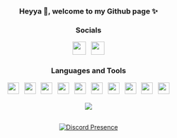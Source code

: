 <div align="center">
  <h3>Heyya 👋, welcome to my Github page ✨</h3>
  <h3>Socials</h3>
  <div>
      <a href="https://qmirdev.ir"><img src="https://i.imgur.com/N4EKZuM.png" height="30" width="30"></a>
      &nbsp;
      <a href="https://discord.com/users/654969698471116800"><img src="https://i.imgur.com/bZtA7mN.png" height="30" width="30"></a>
  </div>
  <h3>Languages and Tools</h3>
  <div>
    <a href="https://python.org"><img src="https://skillicons.dev/icons?i=python" height="26" width="26"></a>
      &nbsp;
    <a href="https://javascript.com"><img src="https://skillicons.dev/icons?i=javascript" height="26" width="26"></a>
      &nbsp;
    <a href="https://nodejs.org"><img src="https://skillicons.dev/icons?i=nodejs" height="26" width="26"></a>
      &nbsp;
    <a href="https://react.dev/"><img src="https://skillicons.dev/icons?i=react" height="26" width="26"></a>
      &nbsp;
    <a href="https://nextjs.org/"><img src="https://skillicons.dev/icons?i=nextjs" height="26" width="26"></a>
      &nbsp;
    <a href="https://w3.org/html"><img src="https://skillicons.dev/icons?i=html" height="26" width="26"></a>
      &nbsp;
    <a href="https://w3schools.com/css"><img src="https://skillicons.dev/icons?i=css" height="26" width="26"></a>
      &nbsp;
    <a href="https://git-scm.com"><img src="https://skillicons.dev/icons?i=git" height="26" width="26"></a>
      &nbsp;
    <a href="https://github.com"><img src="https://skillicons.dev/icons?i=github" height="26" width="26"></a>
      &nbsp;
    <a href="https://code.visualstudio.com"><img src="https://skillicons.dev/icons?i=vscode" height="26" width="26"></a>
  </div>
  <br>
  <img src="https://camo.githubusercontent.com/3da23ac30fe103ca12f619351306a9160c896deb29a89a64dbcf14f0afb7fe39/68747470733a2f2f656d6f6a69732e736c61636b6d6f6a69732e636f6d2f656d6f6a69732f696d616765732f313632313032343339342f33393039322f6361742d726f6c6c2e6769663f31363231303234333934">
  <br>
  <br>


[![Discord Presence](https://lanyard.cnrad.dev/api/654969698471116800?borderRadius=40px)](https://discord.com/users/654969698471116800)

 
</div>
